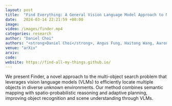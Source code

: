 ```yaml
---
layout: post
title:  "Find Everything: A General Vision Language Model Approach to Multi-Object Search"
date:   2024-03-14 22:21:59 +00:00
image:
video: /images/finder.mp4
categories: research
author: "Daniel Choi"
authors: "<strong>Daniel Choi</strong>, Angus Fung, Haitong Wang, Aaron Hao Tan"
venue: "arXiv"
arxiv: 
code: 
website: https://find-all-my-things.github.io/
---
```

We present Finder, a novel approach to the multi-object search problem that leverages vision language models (VLMs) to efficiently locate multiple objects in diverse unknown environments. Our method combines semantic mapping with spatio-probabilistic reasoning and adaptive planning, improving object recognition and scene understanding through VLMs.